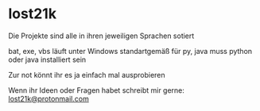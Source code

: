 # lost21k
Die Projekte sind alle in ihren jeweiligen Sprachen sotiert

bat, exe, vbs läuft unter Windows standartgemäß
für py, java muss python oder java installiert sein

Zur not könnt ihr es ja einfach mal ausprobieren

Wenn ihr Ideen oder Fragen habet schreibt mir gerne:
lost21k@protonmail.com
